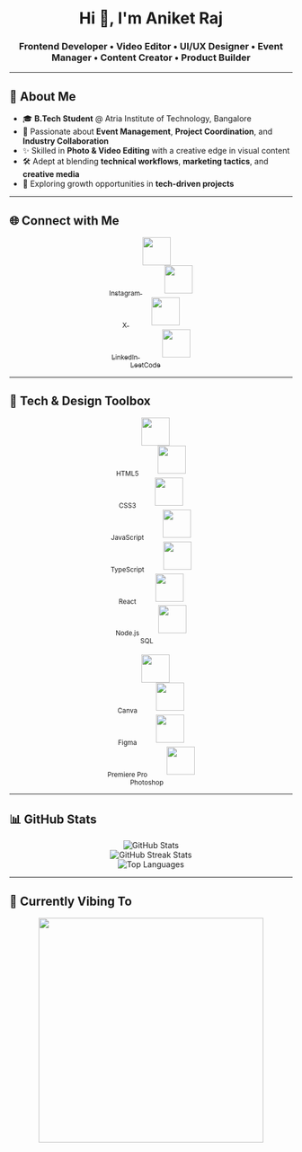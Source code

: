 <!-- Profile Header -->
<h1 align="center">Hi 👋, I'm Aniket Raj</h1>
<h3 align="center">Frontend Developer • Video Editor • UI/UX Designer • Event Manager • Content Creator • Product Builder</h3>

---

## 🚀 About Me
- 🎓 **B.Tech Student** @ Atria Institute of Technology, Bangalore  
- 🎯 Passionate about **Event Management**, **Project Coordination**, and **Industry Collaboration**  
- ✨ Skilled in **Photo & Video Editing** with a creative edge in visual content  
- 🛠️ Adept at blending **technical workflows**, **marketing tactics**, and **creative media**  
- 🌱 Exploring growth opportunities in **tech-driven projects**  

---

## 🌐 Connect with Me
<p align="center">
  <a href="https://www.instagram.com/theanikeeeeet/" target="_blank" style="margin: 0 20px; text-align: center;">
    <img src="https://cdn.jsdelivr.net/gh/simple-icons/simple-icons/icons/instagram.svg" width="50" style="fill:#E4405F;"/><br>
    <sub>Instagram</sub>
  </a>
  <a href="https://x.com/theanikeeeeet" target="_blank" style="margin: 0 20px; text-align: center;">
    <img src="https://cdn.jsdelivr.net/gh/simple-icons/simple-icons/icons/x.svg" width="50" style="fill:#1DA1F2;"/><br>
    <sub>X</sub>
  </a>
  <a href="https://www.linkedin.com/in/aniket-raj-b2478b292/" target="_blank" style="margin: 0 20px; text-align: center;">
    <img src="https://cdn.jsdelivr.net/gh/simple-icons/simple-icons/icons/linkedin.svg" width="50" style="fill:#0077B5;"/><br>
    <sub>LinkedIn</sub>
  </a>
  <a href="https://leetcode.com/u/theanikeeeeet/" target="_blank" style="margin: 0 20px; text-align: center;">
    <img src="https://cdn.jsdelivr.net/gh/simple-icons/simple-icons/icons/leetcode.svg" width="50" style="fill:#FFA116;"/><br>
    <sub>LeetCode</sub>
  </a>
</p>

---

## 🧰 Tech & Design Toolbox
<p align="center">
  <!-- Languages & Frameworks -->
  <a style="margin:0 15px; text-align:center;">
    <img src="https://cdn.jsdelivr.net/gh/devicons/devicon/icons/html5/html5-original.svg" width="50"/><br>
    <sub>HTML5</sub>
  </a>
  <a style="margin:0 15px; text-align:center;">
    <img src="https://cdn.jsdelivr.net/gh/devicons/devicon/icons/css3/css3-original.svg" width="50"/><br>
    <sub>CSS3</sub>
  </a>
  <a style="margin:0 15px; text-align:center;">
    <img src="https://cdn.jsdelivr.net/gh/devicons/devicon/icons/javascript/javascript-original.svg" width="50"/><br>
    <sub>JavaScript</sub>
  </a>
  <a style="margin:0 15px; text-align:center;">
    <img src="https://cdn.jsdelivr.net/gh/devicons/devicon/icons/typescript/typescript-original.svg" width="50"/><br>
    <sub>TypeScript</sub>
  </a>
  <a style="margin:0 15px; text-align:center;">
    <img src="https://cdn.jsdelivr.net/gh/devicons/devicon/icons/react/react-original.svg" width="50"/><br>
    <sub>React</sub>
  </a>
  <a style="margin:0 15px; text-align:center;">
    <img src="https://cdn.jsdelivr.net/gh/devicons/devicon/icons/nodejs/nodejs-original.svg" width="50"/><br>
    <sub>Node.js</sub>
  </a>
  <a style="margin:0 15px; text-align:center;">
    <img src="https://cdn.jsdelivr.net/gh/devicons/devicon/icons/postgresql/postgresql-original.svg" width="50"/><br>
    <sub>SQL</sub>
  </a>
  <br><br>
  <!-- Design & Editing Tools -->
  <a style="margin:0 15px; text-align:center;">
    <img src="https://cdn.jsdelivr.net/gh/simple-icons/simple-icons/icons/canva.svg" width="50" style="fill:#00C4CC;"/><br>
    <sub>Canva</sub>
  </a>
  <a style="margin:0 15px; text-align:center;">
    <img src="https://cdn.jsdelivr.net/gh/devicons/devicon/icons/figma/figma-original.svg" width="50"/><br>
    <sub>Figma</sub>
  </a>
  <a style="margin:0 15px; text-align:center;">
    <img src="https://cdn.jsdelivr.net/gh/simple-icons/simple-icons/icons/adobepremierepro.svg" width="50" style="fill:#9999FF;"/><br>
    <sub>Premiere Pro</sub>
  </a>
  <a style="margin:0 15px; text-align:center;">
    <img src="https://cdn.jsdelivr.net/gh/devicons/devicon/icons/photoshop/photoshop-plain.svg" width="50"/><br>
    <sub>Photoshop</sub>
  </a>
</p>

---

## 📊 GitHub Stats
<p align="center">
  <img src="https://github-readme-stats.vercel.app/api?username=theanikeeeeet&show_icons=true&theme=radical" alt="GitHub Stats" />
  <br>
  <img src="https://github-readme-streak-stats.herokuapp.com/?user=theanikeeeeet&theme=radical" alt="GitHub Streak Stats" />
  <br>
  <img src="https://github-readme-stats.vercel.app/api/top-langs/?username=theanikeeeeet&layout=compact&theme=radical" alt="Top Languages" />
</p>

---

## 🎵 Currently Vibing To
<p align="center">
  <a href="https://open.spotify.com/user/lckssbfpmf96of81p37dh51ce" target="_blank">
    <img src="https://spotify-github-profile.kittinanx.com/api/view?uid=lckssbfpmf96of81p37dh51ce&cover_image=true&theme=novatorem&show_offline=false&background_color=121212&bar_color=53b14f&bar_color_cover=true" width="400"/>
  </a>
</p>
